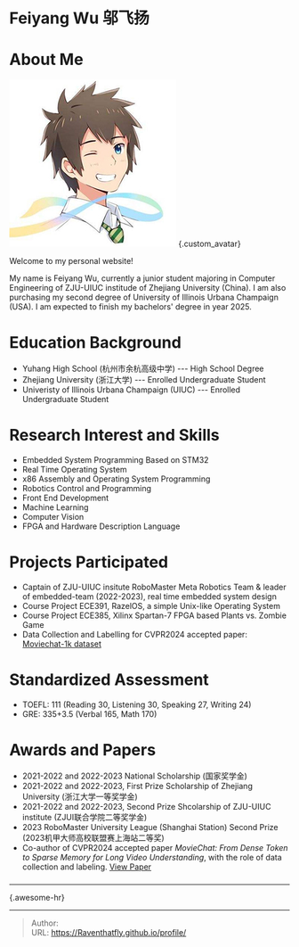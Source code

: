 # Feiyang Wu 邬飞扬


# About Me

![](/avatar_img/avatar300.jpg)
{.custom_avatar}

Welcome to my personal website!

My name is Feiyang Wu, currently a junior student majoring in Computer
Engineering of ZJU-UIUC institude of Zhejiang University (China). I am also 
purchasing my second degree of University of Illinois Urbana Champaign (USA).
I am expected to finish my bachelors&#39; degree in year 2025.



# Education Background

* Yuhang High School (杭州市余杭高级中学) --- High School Degree
* Zhejiang University (浙江大学) --- Enrolled Undergraduate Student
* Univeristy of Illinois Urbana Champaign (UIUC) --- Enrolled Undergraduate Student

# Research Interest and Skills
* Embedded System Programming Based on STM32
* Real Time Operating System
* x86 Assembly and Operating System Programming
* Robotics Control and Programming
* Front End Development
* Machine Learning
* Computer Vision
* FPGA and Hardware Description Language 

# Projects Participated
* Captain of ZJU-UIUC insitute RoboMaster Meta Robotics Team &amp; leader of embedded-team
  (2022-2023), real time embedded system design
* Course Project ECE391, RazelOS, a simple Unix-like Operating System
* Course Project ECE385, Xilinx Spartan-7 FPGA based Plants vs. Zombie Game
* Data Collection and Labelling for CVPR2024 accepted paper:  [Moviechat-1k dataset](https://huggingface.co/datasets/Enxin/MovieChat-1K_train)

# Standardized Assessment
* TOEFL: 111 (Reading 30, Listening 30, Speaking 27, Writing 24)
* GRE: 335&#43;3.5 (Verbal 165, Math 170)
# Awards and Papers
* 2021-2022 and 2022-2023 National Scholarship (国家奖学金)
* 2021-2022 and 2022-2023, First Prize Scholarship of Zhejiang University (浙江大学一等奖学金)
* 2021-2022 and 2022-2023, Second Prize Shcolarship of ZJU-UIUC institute (ZJUI联合学院二等奖学金)
* 2023 RoboMaster University League (Shanghai Station) Second Prize (2023机甲大师高校联盟赛上海站二等奖)
* Co-author of CVPR2024 accepted paper _MovieChat: From Dense Token to Sparse Memory for Long Video Understanding_, with the role of data collection and labeling.
[View Paper](https://arxiv.org/abs/2307.16449)


###

---
{.awesome-hr}

[//]: # (### Profile Download)

[//]: # ([Chinese Version]&amp;#40;/files/profile/resume_zh_CN.pdf&amp;#41;)

[//]: # ()
[//]: # (###)

[//]: # (---)








---

> Author:   
> URL: https://Raventhatfly.github.io/profile/  

